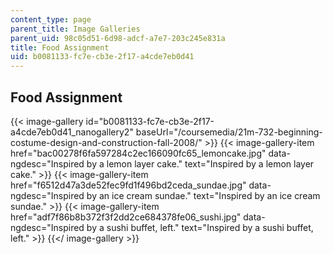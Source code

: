 ```yaml
---
content_type: page
parent_title: Image Galleries
parent_uid: 98c05d51-6d98-adcf-a7e7-203c245e831a
title: Food Assignment
uid: b0081133-fc7e-cb3e-2f17-a4cde7eb0d41
---
```


Food Assignment
---------------
{{< image-gallery id="b0081133-fc7e-cb3e-2f17-a4cde7eb0d41_nanogallery2" baseUrl="/coursemedia/21m-732-beginning-costume-design-and-construction-fall-2008/" >}}
{{< image-gallery-item href="bac00278f6fa597284c2ec166090fc65_lemoncake.jpg" data-ngdesc="Inspired by a lemon layer cake." text="Inspired by a lemon layer cake." >}}
{{< image-gallery-item href="f6512d47a3de52fec9fd1f496bd2ceda_sundae.jpg" data-ngdesc="Inspired by an ice cream sundae." text="Inspired by an ice cream sundae." >}}
{{< image-gallery-item href="adf7f86b8b372f3f2dd2ce684378fe06_sushi.jpg" data-ngdesc="Inspired by a sushi buffet, left." text="Inspired by a sushi buffet, left." >}}
{{</ image-gallery >}}